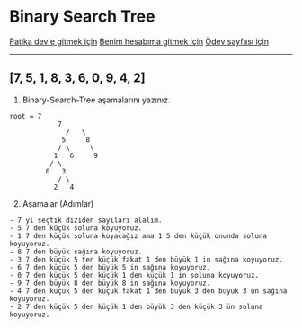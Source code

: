 # Binary Search Tree

[Patika dev'e gitmek için](https://www.patika.dev/tr)
[Benim hesabıma gitmek için](https://app.patika.dev/makoveli)
[Ödev sayfası için](https://app.patika.dev/courses/veri-yapilari-ve-algoritmalar/binary-search-tree-proje)

---

## **[7, 5, 1, 8, 3, 6, 0, 9, 4, 2]** 


1.   Binary-Search-Tree aşamalarını yazınız.

```
root = 7
			7
		      /	  \
		     5     8
		    / \     \
		   1   6     9
		  / \          
		 0   3
		    / \
		   2   4    
```

2.  Aşamalar (Adımlar)

```
- 7 yi seçtik diziden sayıları alalım.
- 5 7 den küçük soluna koyuyoruz.
- 1 7 den küçük soluna koyacağız ama 1 5 den küçük onunda soluna koyuyoruz.
- 8 7 den büyük sağına koyuyoruz. 
- 3 7 den küçük 5 ten küçük fakat 1 den büyük 1 in sağına koyuyoruz.
- 6 7 den küçük 5 den büyük 5 in sağına koyuyoruz.
- 0 7 den küçük 5 den küçük 1 den küçük 1 in soluna koyuyoruz.
- 9 7 den büyük 8 den büyük 8 in sağına koyuyoruz.
- 4 7 den küçük 5 den küçük fakat 1 den büyük 3 den büyük 3 ün sağına koyuyoruz.
- 2 7 den küçük 5 den küçük 1 den büyük 3 den küçük 3 ün soluna koyuyoruz.
```
